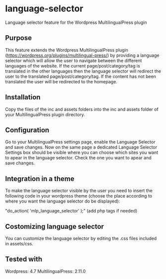 # language-selector
Language selector feature for the Wordpress MultilingualPress plugin 

## Purpose
This feature extends the Wordpress MultilingualPress plugin (https://wordpress.org/plugins/multilingual-press/) by providing a language selector which will allow the user to navigate between the different languages of the website. If the current page/post/category/tag is translated in the other languages then the language selector will redirect the user to the translated page/post/category/tag. If the content has not been translated the user will be redirected to the homepage.

## Installation
Copy the files of the inc and assets folders into the inc and assets folder of your MultilingualPress plugin directory.

## Configuration
Go to your MultilingualPress settings page, enable the Language Selector and save changes. Now on the same page a dedicated Language Selector Settings box should be visible where you can choose which sites you want to apear in the language selector. Check the one you want to apear and save changes.

## Integration in a theme
To make the language selector visible by the user you need to insert the following code in your wordpress theme (choose the place according to where you want the language selector do be displayed):

  "do_action( 'mlp_language_selector' );" (add php tags if needed)
  
## Costomizing language selector
You can customize the language selector by editing the .css files included in assets/css.

## Tested with
Wordpress: 4.7
MultilingualPress: 2.11.0
